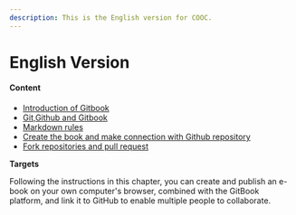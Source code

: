 ```yaml
---
description: This is the English version for COOC.
---
```


# English Version

#### Content

* [Introduction of Gitbook](chapter-1-the-introduction-of-gitbook.md)
* [Git,Github and Gitbook](chapter-2-gitgithub-yu-gitbook.md)
* [Markdown rules](chapter-3-basic-markdown-rules.md)
* [Create the book and make connection with Github repository](chapter-4-create-the-book-and-make-connection-with-github-repository.md)
* [Fork repositories and pull request](chapter-5-fork-repositories-and-pull-request.md)

**Targets**

Following the instructions in this chapter, you can create and publish an e-book on your own computer's browser, combined with the GitBook platform, and link it to GitHub to enable multiple people to collaborate.
